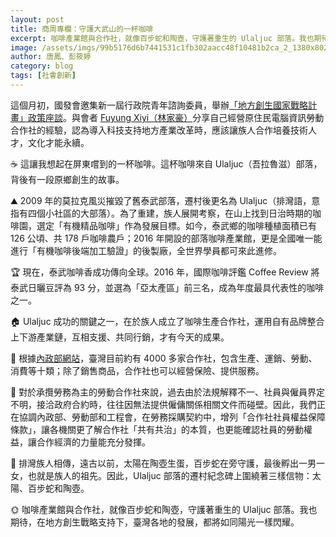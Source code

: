 ```yaml
---
layout: post
title: 商周專欄：守護大武山的一杯咖啡
excerpt: 咖啡產業館與合作社，就像百步蛇和陶壺，守護著重生的 Ulaljuc 部落。我也期待，在地方創生戰略支持下，臺灣各地的發展，都將如同陽光一樣閃耀。
image: /assets/imgs/99b5176d6b7441531c1fb302aacc48f10481b2ca_2_1380x802.jpg
author: 唐鳳、彭筱婷
category: blog
tags: [社會創新]
---
```


這個月初，國發會邀集新一屆行政院青年諮詢委員，舉辦[「地方創生國家戰略計畫」政策座談]()。與會者 [Fuyung Xiyi（林家豪）](https://advisory.yda.gov.tw/02/userpost/27)分享自己經營原住民電腦資訊勞動合作社的經驗，認為導入科技支持地方產業改革時，應該讓族人合作培養技術人才，文化才能永續。

☕ 這讓我想起在屏東嚐到的一杯咖啡。這杯咖啡來自 Ulaljuc（吾拉魯滋）部落，背後有一段原鄉創生的故事。

⛰ 2009 年的莫拉克風災摧毀了舊泰武部落，遷村後更名為 Ulaljuc（排灣語，意指有四個小社區的大部落）。為了重建，族人展開考察，在山上找到日治時期的咖啡園，選定「有機精品咖啡」作為發展目標。如今，泰武鄉的咖啡種植面積已有 126 公頃、共 178 戶咖啡農戶；2016 年開設的部落咖啡產業館，更是全國唯一能進行「有機咖啡後端加工驗證」的後製廠，全世界學員都可來此進修。

🏆 現在，泰武咖啡香成功傳向全球。2016 年，國際咖啡評鑑 Coffee Review 將泰武日曬豆評為 93 分，並選為「亞太產區」前三名，成為年度最具代表性的咖啡之一。

🏠 Ulaljuc 成功的關鍵之一，在於族人成立了咖啡生產合作社，運用自有品牌整合上下游產業鏈，互相支援、共同行銷，才有今天的成果。

🔗 根據[內政部網站](https://coop.moi.gov.tw/)，臺灣目前約有 4000 多家合作社，包含生產、運銷、勞動、消費等十類；除了銷售商品，合作社也可以經營保險、提供服務。

📜 對於承攬勞務為主的勞動合作社來說，過去由於法規解釋不一、社員與僱員界定不明，接洽政府合約時，往往因無法提供僱傭關係相關文件而碰壁。因此，我們正在協調內政部、勞動部和工程會，在勞務採購契約中，增列「合作社社員權益保障條款」，讓各機關更了解合作社「共有共治」的本質，也更能確認社員的勞動權益，讓合作經濟的力量能充分發揮。

🍯 排灣族人相傳，遠古以前，太陽在陶壺生蛋，百步蛇在旁守護，最後孵出一男一女，也就是族人的祖先。因此，Ulaljuc 部落的遷村紀念碑上圍繞著三樣信物：太陽、百步蛇和陶壺。

🌞 咖啡產業館與合作社，就像百步蛇和陶壺，守護著重生的 Ulaljuc 部落。我也期待，在地方創生戰略支持下，臺灣各地的發展，都將如同陽光一樣閃耀。
